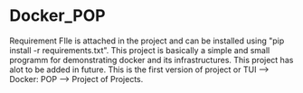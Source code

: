 # Docker_POP
Requirement FIle is attached in the project and can be installed using
"pip install -r requirements.txt".
This project is basically a simple and small programm for demonstrating docker and its infrastructures.
This project has alot to be added in future.
This is the first version of project or TUI --> Docker: POP --> Project of Projects.
